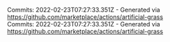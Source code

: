 Commits: 2022-02-23T07:27:33.351Z - Generated via https://github.com/marketplace/actions/artificial-grass
<br>
Commits: 2022-02-23T07:27:33.351Z - Generated via https://github.com/marketplace/actions/artificial-grass
<br>
